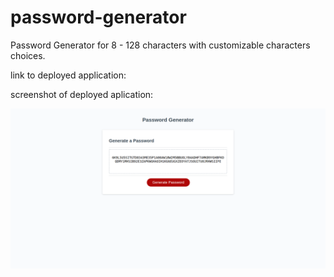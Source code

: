 # password-generator
Password Generator for 8 - 128 characters with customizable characters choices.

link to deployed application:


screenshot of deployed aplication:

![Password Generator Screenshot](/img/screenshot.png)

